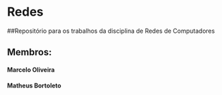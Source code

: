 # Redes
##Repositório para os trabalhos da disciplina de Redes de Computadores


## Membros:
#### Marcelo Oliveira
#### Matheus Bortoleto